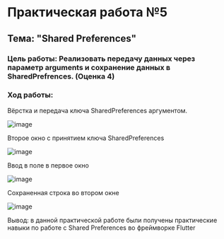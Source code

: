 # Практическая работа №5
## Тема: "Shared Preferences"

### Цель работы: Реализовать передачу данных через параметр arguments и сохранение данных в SharedPrefrences. (Оценка 4)
### Ход работы:

Вёрстка и передача ключа SharedPreferences аргументом.

![image](https://user-images.githubusercontent.com/99419010/207376863-4a8c4387-beab-446f-a1ff-cefd4c7cc1fc.png)

Второе окно с принятием ключа SharedPreferences

![image](https://user-images.githubusercontent.com/99419010/207377038-bf247636-2c2e-41c3-a702-ee8233502a08.png)

Ввод в поле в первое окно

![image](https://user-images.githubusercontent.com/99419010/207377112-c64e1e83-a5b8-4d72-96fe-a26e440ae720.png)

Сохраненная строка во втором окне

![image](https://user-images.githubusercontent.com/99419010/207377190-e33e4528-796b-4829-805b-5a4885e7f985.png)

Вывод: в данной практической работе были получены практические навыки по работе с Shared Preferences во фреймворке Flutter
